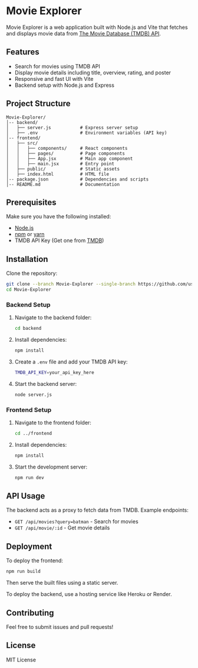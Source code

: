 # Movie Explorer

Movie Explorer is a web application built with Node.js and Vite that fetches and displays movie data from [The Movie Database (TMDB) API](https://www.themoviedb.org/).

## Features

- Search for movies using TMDB API
- Display movie details including title, overview, rating, and poster
- Responsive and fast UI with Vite
- Backend setup with Node.js and Express

## Project Structure

```
Movie-Explorer/
│-- backend/
│   ├── server.js           # Express server setup
│   ├── .env                # Environment variables (API key)
│-- frontend/
│   ├── src/
│   │   ├── components/     # React components
│   │   ├── pages/          # Page components
│   │   ├── App.jsx         # Main app component
│   │   ├── main.jsx        # Entry point
│   ├── public/             # Static assets
│   ├── index.html          # HTML file
│-- package.json            # Dependencies and scripts
│-- README.md               # Documentation
```

## Prerequisites

Make sure you have the following installed:

- [Node.js](https://nodejs.org/)
- [npm](https://www.npmjs.com/) or [yarn](https://yarnpkg.com/)
- TMDB API Key (Get one from [TMDB](https://www.themoviedb.org/))

## Installation

Clone the repository:

```sh
git clone --branch Movie-Explorer --single-branch https://github.com/user/repo.git
cd Movie-Explorer
```

### Backend Setup

1. Navigate to the backend folder:
   ```sh
   cd backend
   ```
2. Install dependencies:
   ```sh
   npm install
   ```
3. Create a `.env` file and add your TMDB API key:
   ```sh
   TMDB_API_KEY=your_api_key_here
   ```
4. Start the backend server:
   ```sh
   node server.js
   ```

### Frontend Setup

1. Navigate to the frontend folder:
   ```sh
   cd ../frontend
   ```
2. Install dependencies:
   ```sh
   npm install
   ```
3. Start the development server:
   ```sh
   npm run dev
   ```

## API Usage

The backend acts as a proxy to fetch data from TMDB. Example endpoints:

- `GET /api/movies?query=batman` - Search for movies
- `GET /api/movie/:id` - Get movie details

## Deployment

To deploy the frontend:
```sh
npm run build
```
Then serve the built files using a static server.

To deploy the backend, use a hosting service like Heroku or Render.

## Contributing

Feel free to submit issues and pull requests!

## License

MIT License

